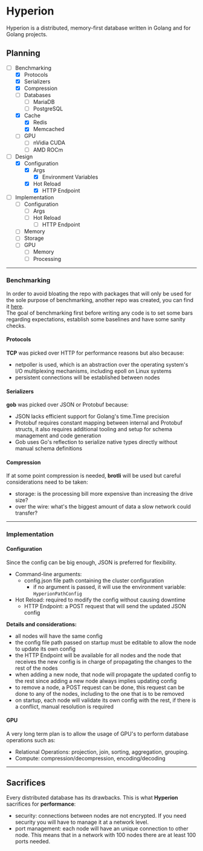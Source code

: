 # Hyperion
Hyperion is a distributed, memory-first database written in Golang and for Golang projects. 



## Planning
- [ ] Benchmarking
  - [x] Protocols
  - [x] Serializers
  - [x] Compression
  - [ ] Databases
    - [ ] MariaDB
    - [ ] PostgreSQL
  - [x] Cache
    - [x] Redis
    - [x] Memcached
  - [ ] GPU
    - [ ] nVidia CUDA
    - [ ] AMD ROCm 
- [ ] Design
  - [x] Configuration
    - [x] Args
      - [x] Environment Variables
    - [x] Hot Reload
      - [x] HTTP Endpoint
- [ ] Implementation
  - [ ] Configuration
    - [ ] Args
    - [ ] Hot Reload
      - [ ] HTTP Endpoint
  - [ ] Memory
  - [ ] Storage
  - [ ] GPU 
    - [ ] Memory
    - [ ] Processing

---

### Benchmarking
In order to avoid bloating the repo with packages that will only be used for the sole purpose of benchmarking, another repo was created, you can find it [here](https://github.com/rah-0/benchmarks).  
The goal of benchmarking first before writing any code is to set some bars regarding expectations, establish some baselines and have some sanity checks.

#### Protocols
**TCP** was picked over HTTP for performance reasons but also because:   
- netpoller is used, which is an abstraction over the operating system's I/O multiplexing mechanisms, including epoll on Linux systems
- persistent connections will be established between nodes

#### Serializers
**gob** was picked over JSON or Protobuf because:
- JSON lacks efficient support for Golang's time.Time precision
- Protobuf requires constant mapping between internal and Protobuf structs, it also requires additional tooling and setup for schema management and code generation
- Gob uses Go's reflection to serialize native types directly without manual schema definitions

#### Compression
If at some point compression is needed, **brotli** will be used but careful considerations need to be taken:
- storage: is the processing bill more expensive than increasing the drive size?
- over the wire: what's the biggest amount of data a slow network could transfer?

---

### Implementation

#### Configuration
Since the config can be big enough, JSON is preferred for flexibility.  

- Command-line arguments: 
  - config.json file path containing the cluster configuration
    - if no argument is passed, it will use the environment variable: `HyperionPathConfig`
- Hot Reload: required to modify the config without causing downtime
  - HTTP Endpoint: a POST request that will send the updated JSON config

**Details and considerations:**
- all nodes will have the same config
- the config file path passed on startup must be editable to allow the node to update its own config
- the HTTP Endpoint will be available for all nodes and the node that receives the new config is in charge of propagating the changes to the rest of the nodes
- when adding a new node, that node will propagate the updated config to the rest since adding a new node always implies updating config
- to remove a node, a POST request can be done, this request can be done to any of the nodes, including to the one that is to be removed
- on startup, each node will validate its own config with the rest, if there is a conflict, manual resolution is required

#### GPU
A very long term plan is to allow the usage of GPU's to perform database operations such as:
- Relational Operations: projection, join, sorting, aggregation, grouping.
- Compute: compression/decompression, encoding/decoding

---

## Sacrifices

Every distributed database has its drawbacks. This is what **Hyperion** sacrifices for **performance**:
- security: connections between nodes are not encrypted. If you need security you will have to manage it at a network level.
- port management: each node will have an unique connection to other node. This means that in a network with 100 nodes there are at least 100 ports needed.
